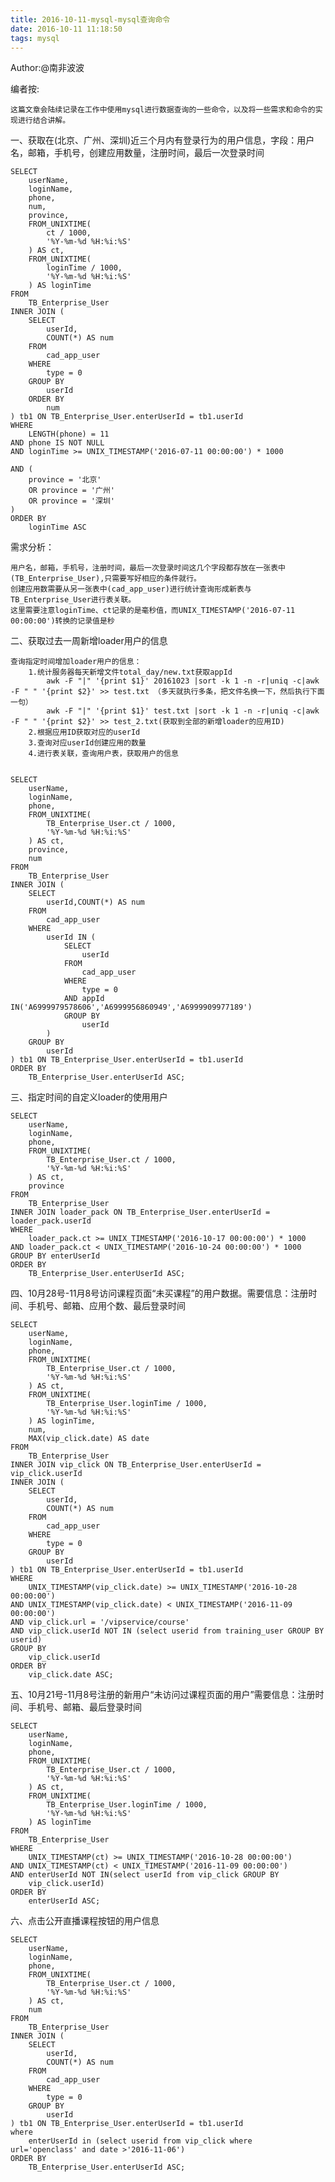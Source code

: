 ```yaml
---
title: 2016-10-11-mysql-mysql查询命令
date: 2016-10-11 11:18:50
tags: mysql
---
```

Author:@南非波波

编者按:
	
	这篇文章会陆续记录在工作中使用mysql进行数据查询的一些命令，以及将一些需求和命令的实现进行结合讲解。

一、获取在(北京、广州、深圳)近三个月内有登录行为的用户信息，字段：用户名，邮箱，手机号，创建应用数量，注册时间，最后一次登录时间

	SELECT
		userName,
		loginName,
		phone,
		num,
		province,
		FROM_UNIXTIME(
			ct / 1000,
			'%Y-%m-%d %H:%i:%S'
		) AS ct,
		FROM_UNIXTIME(
			loginTime / 1000,
			'%Y-%m-%d %H:%i:%S'
		) AS loginTime
	FROM
		TB_Enterprise_User
	INNER JOIN (
		SELECT
			userId,
			COUNT(*) AS num
		FROM
			cad_app_user
		WHERE
			type = 0
		GROUP BY
			userId
		ORDER BY
			num
	) tb1 ON TB_Enterprise_User.enterUserId = tb1.userId
	WHERE
		LENGTH(phone) = 11
	AND phone IS NOT NULL
	AND loginTime >= UNIX_TIMESTAMP('2016-07-11 00:00:00') * 1000
	
	AND (
		province = '北京'
		OR province = '广州'
		OR province = '深圳'
	)
	ORDER BY
		loginTime ASC



需求分析：

	用户名，邮箱，手机号，注册时间，最后一次登录时间这几个字段都存放在一张表中(TB_Enterprise_User),只需要写好相应的条件就行。
	创建应用数需要从另一张表中(cad_app_user)进行统计查询形成新表与TB_Enterprise_User进行表关联。
	这里需要注意loginTime、ct记录的是毫秒值，而UNIX_TIMESTAMP('2016-07-11 00:00:00')转换的记录值是秒
	
二、获取过去一周新增loader用户的信息

	查询指定时间增加loader用户的信息：
		1.统计服务器每天新增文件total_day/new.txt获取appId
			awk -F "|" '{print $1}' 20161023 |sort -k 1 -n -r|uniq -c|awk -F " " '{print $2}' >> test.txt （多天就执行多条，把文件名换一下，然后执行下面一句）
			awk -F "|" '{print $1}' test.txt |sort -k 1 -n -r|uniq -c|awk -F " " '{print $2}' >> test_2.txt(获取到全部的新增loader的应用ID)
		2.根据应用ID获取对应的userId
		3.查询对应userId创建应用的数量
		4.进行表关联，查询用户表，获取用户的信息


	SELECT
		userName,
		loginName,
		phone,
		FROM_UNIXTIME(
			TB_Enterprise_User.ct / 1000,
			'%Y-%m-%d %H:%i:%S'
		) AS ct,
		province,
		num
	FROM 
		TB_Enterprise_User
	INNER JOIN (
		SELECT
			userId,COUNT(*) AS num
		FROM
			cad_app_user
		WHERE
			userId IN (
				SELECT
					userId
				FROM
					cad_app_user
				WHERE
					type = 0
				AND appId IN('A6999979578606','A6999956860949','A6999909977189')
				GROUP BY
					userId
			)
		GROUP BY
			userId
	) tb1 ON TB_Enterprise_User.enterUserId = tb1.userId
	ORDER BY
		TB_Enterprise_User.enterUserId ASC;


三、指定时间的自定义loader的使用用户
	
	SELECT
		userName,
		loginName,
		phone,
		FROM_UNIXTIME(
			TB_Enterprise_User.ct / 1000,
			'%Y-%m-%d %H:%i:%S'
		) AS ct,
		province
	FROM
		TB_Enterprise_User
	INNER JOIN loader_pack ON TB_Enterprise_User.enterUserId = loader_pack.userId
	WHERE
		loader_pack.ct >= UNIX_TIMESTAMP('2016-10-17 00:00:00') * 1000
	AND loader_pack.ct < UNIX_TIMESTAMP('2016-10-24 00:00:00') * 1000
	GROUP BY enterUserId
	ORDER BY
		TB_Enterprise_User.enterUserId ASC;
	
四、10月28号-11月8号访问课程页面“未买课程”的用户数据。需要信息：注册时间、手机号、邮箱、应用个数、最后登录时间

	SELECT
		userName,
		loginName,
		phone,
		FROM_UNIXTIME(
			TB_Enterprise_User.ct / 1000,
			'%Y-%m-%d %H:%i:%S'
		) AS ct,
		FROM_UNIXTIME(
			TB_Enterprise_User.loginTime / 1000,
			'%Y-%m-%d %H:%i:%S'
		) AS loginTime,
		num,
		MAX(vip_click.date) AS date
	FROM
		TB_Enterprise_User
	INNER JOIN vip_click ON TB_Enterprise_User.enterUserId = vip_click.userId
	INNER JOIN (
		SELECT
			userId,
			COUNT(*) AS num
		FROM
			cad_app_user
		WHERE
			type = 0
		GROUP BY
			userId
	) tb1 ON TB_Enterprise_User.enterUserId = tb1.userId
	WHERE
		UNIX_TIMESTAMP(vip_click.date) >= UNIX_TIMESTAMP('2016-10-28 00:00:00')
	AND UNIX_TIMESTAMP(vip_click.date) < UNIX_TIMESTAMP('2016-11-09 00:00:00')
	AND vip_click.url = '/vipservice/course'
	AND vip_click.userId NOT IN (select userid from training_user GROUP BY userid)
	GROUP BY
		vip_click.userId
	ORDER BY
		vip_click.date ASC;	

五、10月21号-11月8号注册的新用户“未访问过课程页面的用户”需要信息：注册时间、手机号、邮箱、最后登录时间

	SELECT
		userName,
		loginName,
		phone,
		FROM_UNIXTIME(
			TB_Enterprise_User.ct / 1000,
			'%Y-%m-%d %H:%i:%S'
		) AS ct,
		FROM_UNIXTIME(
			TB_Enterprise_User.loginTime / 1000,
			'%Y-%m-%d %H:%i:%S'
		) AS loginTime
	FROM
		TB_Enterprise_User
	WHERE
		UNIX_TIMESTAMP(ct) >= UNIX_TIMESTAMP('2016-10-28 00:00:00')
	AND UNIX_TIMESTAMP(ct) < UNIX_TIMESTAMP('2016-11-09 00:00:00')
	AND enterUserId NOT IN(select userId from vip_click GROUP BY
		vip_click.userId)
	ORDER BY
		enterUserId ASC;

六、点击公开直播课程按钮的用户信息

	SELECT
		userName,
		loginName,
		phone,
		FROM_UNIXTIME(
			TB_Enterprise_User.ct / 1000,
			'%Y-%m-%d %H:%i:%S'
		) AS ct,
		num
	FROM
		TB_Enterprise_User
	INNER JOIN (
		SELECT
			userId,
			COUNT(*) AS num
		FROM
			cad_app_user
		WHERE
			type = 0
		GROUP BY
			userId
	) tb1 ON TB_Enterprise_User.enterUserId = tb1.userId
	where 
		enterUserId in (select userid from vip_click where  url='openclass' and date >'2016-11-06')
	ORDER BY
		TB_Enterprise_User.enterUserId ASC;